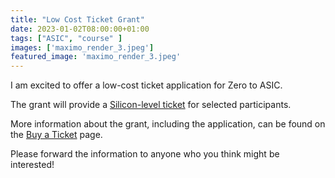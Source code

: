 ```yaml
---
title: "Low Cost Ticket Grant"
date: 2023-01-02T08:00:00+01:00
tags: ["ASIC", "course" ]
images: ['maximo_render_3.jpeg']
featured_image: 'maximo_render_3.jpeg'
---
```


I am excited to offer a low-cost ticket application for Zero to ASIC.

The grant will provide a [Silicon-level ticket](/#tickets) for selected participants.

More information about the grant, including the application, can be found on the [Buy a Ticket](/#lowcost-grant) page. 

Please forward the information to anyone who you think might be interested!